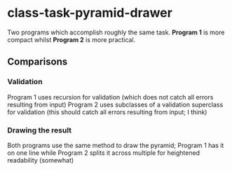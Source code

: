 # class-task-pyramid-drawer

Two programs which accomplish roughly the same task. **Program 1** is more compact whilst **Program 2** is more practical.

## Comparisons
### Validation
Program 1 uses recursion for validation (which does not catch all errors resulting from input)
Program 2 uses subclasses of a validation superclass for validation (this should catch all errors resulting from input; I think)

### Drawing the result
Both programs use the same method to draw the pyramid; Program 1 has it on one line while Program 2 splits it across multiple for heightened readability (somewhat)
